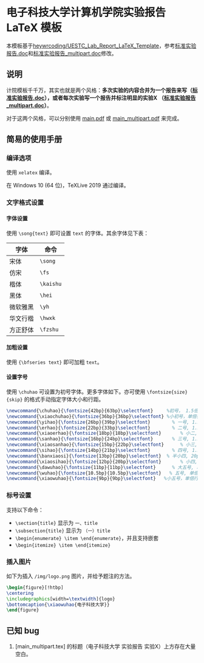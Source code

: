 # 电子科技大学计算机学院实验报告 LaTeX 模板

本模板基于[heywrcoding/UESTC_Lab_Report_LaTeX_Template]，参考[标准实验报告.doc]和[标准实验报告_multipart.doc]修改。

## 说明

计院模板千千万，其实也就是两个风格：**多次实验的内容合并为一个报告来写（[标准实验报告.doc]），或者每次实验写一个报告并标注明显的实验X （[标准实验报告_multipart.doc]）**。

对于这两个风格，可以分别使用 [main.pdf] 或 [main_multipart.pdf] 来完成。

[heywrcoding/UESTC_Lab_Report_LaTeX_Template]: https://github.com/heywrcoding/UESTC_Lab_Report_LaTeX_Template/
[标准实验报告.doc]: 标准实验报告.doc
[标准实验报告_multipart.doc]: 标准实验报告_multipart.doc
[main.pdf]: main.pdf
[main_multipart.pdf]:main_multipart.pdf

## 简易的使用手册

### 编译选项

使用 `xelatex` 编译。

在 Windows 10 (64 位)，TeXLive 2019 通过编译。

### 文字格式设置

#### 字体设置

使用 `\song{text}` 即可设置 `text` 的字体。其余字体见下表：

字体|命令
-|-
宋体|`\song`
仿宋|`\fs`
楷体|`\kaishu`
黑体|`\hei`
微软雅黑|`\yh`
华文行楷|`\hwxk`
方正舒体|`\fzshu`

#### 加粗设置

使用 `{\bfseries text}` 即可加粗 `text`。

#### 设置字号

使用 `\chuhao` 可设置为初号字体。更多字体如下。亦可使用 `\fontsize{size}{skip}` 的格式手动指定字体大小和行距。

```latex
\newcommand{\chuhao}{\fontsize{42bp}{63bp}\selectfont}     %初号， 1.5倍行距
\newcommand{\xiaochuhao}{\fontsize{36bp}{36bp}\selectfont} %小初号，单倍行距
\newcommand{\yihao}{\fontsize{26bp}{39bp}\selectfont}        % 一号, 1.5 倍行距
\newcommand{\erhao}{\fontsize{22bp}{33bp}\selectfont}        % 二号, 1.5倍行距
\newcommand{\xiaoerhao}{\fontsize{18bp}{18bp}\selectfont}       % 小二, 单倍行距
\newcommand{\sanhao}{\fontsize{16bp}{24bp}\selectfont}       % 三号, 1.5倍行距
\newcommand{\xiaosanhao}{\fontsize{15bp}{22bp}\selectfont}      % 小三, 1.5倍行距
\newcommand{\sihao}{\fontsize{14bp}{21bp}\selectfont}        % 四号, 1.5 倍行距
\newcommand{\banxiaosi}{\fontsize{13bp}{20bp}\selectfont}  % 半小四, 20pt行距
\newcommand{\xiaosihao}{\fontsize{12bp}{20bp}\selectfont}       % 小四, 20pt行距
\newcommand{\dawuhao}{\fontsize{11bp}{11bp}\selectfont}      % 大五号, 单倍行距
\newcommand{\wuhao}{\fontsize{10.5bp}{10.5bp}\selectfont}   % 五号, 单倍行距
\newcommand{\xiaowuhao}{\fontsize{9bp}{9bp}\selectfont}   %小五号，单倍行距
```

### 标号设置

支持以下命令：

* `\section{title}` 显示为 `一、title`
* `\subsection{title}` 显示为 `（一）title`
* `\begin{enumerate} \item \end{enumerate}`，并且支持嵌套
* `\begin{itemize} \item \end{itemize}`


### 插入图片

如下为插入 `/img/logo.png` 图片，并给予题注的方法。

```latex
\begin{figure}[!htbp]
\centering
\includegraphics[width=\textwidth]{logo}
\bottomcaption{\xiaowuhao{电子科技大学}}
\end{figure}
```

## 已知 bug

1. [main_multipart.tex] 的标题（电子科技大学 实验报告 实验X）上方存在大量空白。
